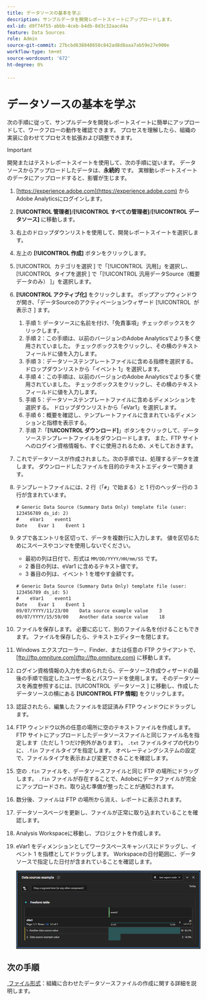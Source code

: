 ```yaml
---
title: データソースの基本を学ぶ
description: サンプルデータを開発レポートスイートにアップロードします。
exl-id: d9f74f55-abbb-4ceb-b4db-8d3c32aacd4a
feature: Data Sources
role: Admin
source-git-commit: 27bcbd638848650c842ad8d8aaa7ab59e27e900e
workflow-type: tm+mt
source-wordcount: '672'
ht-degree: 0%

---
```


# データソースの基本を学ぶ

次の手順に従って、サンプルデータを開発レポートスイートに簡単にアップロードして、ワークフローの動作を確認できます。 プロセスを理解したら、組織の実装に合わせてプロセスを拡張および調整できます。

>[!IMPORTANT]
>
>開発またはテストレポートスイートを使用して、次の手順に従います。 データソースからアップロードしたデータは、**永続的** です。 実稼動レポートスイートのデータにアップロードすると、影響が生じます。

1. [https://experience.adobe.com](https://experience.adobe.com) からAdobe Analyticsにログインします。
1. **[!UICONTROL 管理者]**/**[!UICONTROL すべての管理者]**/**[!UICONTROL データソース]** に移動します。
1. 右上のドロップダウンリストを使用して、開発レポートスイートを選択します。
1. 左上の **[!UICONTROL 作成]** ボタンをクリックします。
1. [!UICONTROL &#x200B; カテゴリを選択 &#x200B;] で「[!UICONTROL &#x200B; 汎用 &#x200B;]」を選択し、[!UICONTROL &#x200B; タイプを選択 &#x200B;] で「[!UICONTROL &#x200B; 汎用データSource（概要データのみ） &#x200B;]」を選択します。
1. **[!UICONTROL アクティブ化]** をクリックします。 ポップアップウィンドウが開き、「データSourceのアクティベーションウィザード [!UICONTROL &#x200B; が表示さ &#x200B;] ます。
   1. 手順 1: データソースに名前を付け、「免責事項」チェックボックスをクリックします。
   1. 手順 2：この手順は、以前のバージョンのAdobe Analyticsでより多く使用されていました。 チェックボックスをクリックし、その横のテキストフィールドに値を入力します。
   1. 手順 3：データソーステンプレートファイルに含める指標を選択する。 ドロップダウンリストから「イベント 1」を選択します。
   1. 手順 4：この手順は、以前のバージョンのAdobe Analyticsでより多く使用されていました。 チェックボックスをクリックし、その横のテキストフィールドに値を入力します。
   1. 手順 5：データソーステンプレートファイルに含めるディメンションを選択する。 ドロップダウンリストから「eVar1」を選択します。
   1. 手順 6：概要を確認し、テンプレートファイルに含まれているディメンションと指標を表示する。
   1. 手順 7:「**[!UICONTROL ダウンロード]**」ボタンをクリックして、データソーステンプレートファイルをダウンロードします。 また、FTP サイトへのログイン資格情報も、すぐに使用されるため、メモしておきます。
1. これでデータソースが作成されました。次の手順では、処理するデータを渡します。 ダウンロードしたファイルを目的のテキストエディターで開きます。
1. テンプレートファイルには、2 行（「`#`」で始まる）と 1 行のヘッダー行の 3 行が含まれています。

   ```text
   # Generic Data Source (Summary Data Only) template file (user: 123456789 ds_id: 2)
   #    eVar1    event1
   Date    Evar 1    Event 1
   ```

1. タブで各エントリを区切って、データを複数行に入力します。 値を区切るためにスペースやコンマを使用しないでください。
   * 最初の列は日付で、形式は `MM/DD/YYYY/HH/mm/SS` です。
   * 2 番目の列は、eVar1 に含めるテキスト値です。
   * 3 番目の列は、イベント 1 を増やす金額です。

   ```text
   # Generic Data Source (Summary Data Only) template file (user: 123456789 ds_id: 5)
   #    eVar1    event1
   Date    Evar 1    Event 1
   09/07/YYYY/11/23/00    Data source example value    3
   09/07/YYYY/15/59/00    Another data source value    18
   ```

1. ファイルを保存します。 必要に応じて、別のファイル名を付けることもできます。 ファイルを保存したら、テキストエディターを閉じます。
1. Windows エクスプローラー、Finder、または任意の FTP クライアントで、[ftp://ftp.omniture.com](ftp://ftp.omniture.com) に移動します。
1. ログイン資格情報の入力を求められたら、データソース作成ウィザードの最後の手順で指定したユーザー名とパスワードを使用します。 そのデータソースを再度参照するには、[!UICONTROL &#x200B; データソース &#x200B;] に移動し、作成したデータソースの横にある **[!UICONTROL FTP 情報]** をクリックします。
1. 認証されたら、編集したファイルを認証済み FTP ウィンドウにドラッグします。
1. FTP ウィンドウ以外の任意の場所に空のテキストファイルを作成します。 FTP サイトにアップロードしたデータソースファイルと同じファイル名を指定します（ただし 1 つだけ例外があります）。 `.txt` ファイルタイプの代わりに、`.fin` ファイルタイプを指定します。 オペレーティングシステムの設定で、ファイルタイプを表示および変更できることを確認します。
1. 空の `.fin` ファイルを、データソースファイルと同じ FTP の場所にドラッグします。 `.fin` ファイルが存在することで、Adobeにデータファイルが完全にアップロードされ、取り込む準備が整ったことが通知されます。
1. 数分後、ファイルは FTP の場所から消え、レポートに表示されます。
1. データソースページを更新し、ファイルが正常に取り込まれていることを確認します。
1. Analysis Workspaceに移動し、プロジェクトを作成します。
1. eVar1 をディメンションとしてワークスペースキャンバスにドラッグし、イベント 1 を指標としてドラッグします。 Workspaceの日付範囲に、データソースで指定した日付が含まれていることを確認します。

   ![&#x200B; レポートの例 &#x200B;](assets/success-report.png)

## 次の手順

[&#x200B; ファイル形式 &#x200B;](file-format.md)：組織に合わせたデータソースファイルの作成に関する詳細を説明します。
